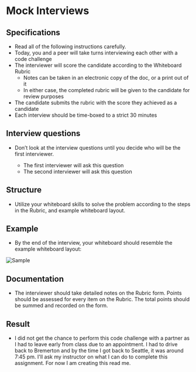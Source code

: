 # Mock Interviews

## Specifications

- Read all of the following instructions carefully.
- Today, you and a peer will take turns interviewing each other with a code challenge
- The interviewer will score the candidate according to the Whiteboard Rubric
    - Notes can be taken in an electronic copy of the doc, or a print out of it
    - In either case, the completed rubric will be given to the candidate for review purposes
- The candidate submits the rubric with the score they achieved as a candidate
- Each interview should be time-boxed to a strict 30 minutes

## Interview questions

- Don’t look at the interview questions until you decide who will be the first interviewer.

    - The first interviewer will ask this question
    - The second interviewer will ask this question
    
## Structure

- Utilize your whiteboard skills to solve the problem according to the steps in the Rubric, and example whiteboard layout.

## Example

- By the end of the interview, your whiteboard should resemble the example whiteboard layout:

![Sample](https://user-images.githubusercontent.com/120413183/230546271-82a361b3-77dc-4bf3-bb23-41941f2e4b34.png)

## Documentation

- The interviewer should take detailed notes on the Rubric form. Points should be assessed for every item on the Rubric. The total points should be summed and recorded on the form.

## Result

- I did not get the chance to perform this code challenge with a partner as I had to leave early from class due to an appointment. I had to drive back to Bremerton and by the time I got back to Seattle, it was around 7:45 pm. I'll ask my instructor on what I can do to complete this assignment. For now I am creating this read me.
